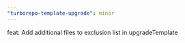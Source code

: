 ```yaml
---
"turborepo-template-upgrade": minor
---
```


feat: Add additional files to exclusion list in upgradeTemplate

